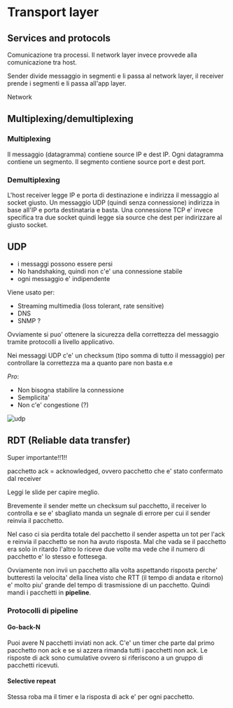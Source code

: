# Transport layer

## Services and protocols

Comunicazione tra processi. Il network layer invece provvede alla comunicazione tra host.

Sender divide messaggio in segmenti e li passa al network layer, il receiver prende i segmenti e li passa all'app layer.

Network

## Multiplexing/demultiplexing

### Multiplexing

Il messaggio (datagramma) contiene source IP e dest IP. Ogni datagramma contiene un segmento. Il segmento contiene source port e dest port.

### Demultiplexing

L'host receiver legge IP e porta di destinazione e indirizza il messaggio al socket giusto. Un messaggio UDP (quindi senza connessione) indirizza in base all'IP e porta destinataria e basta. Una connessione TCP e' invece specifica tra due socket quindi legge sia source che dest per indirizzare al giusto socket.


## UDP

- i messaggi possono essere persi
- No handshaking, quindi non c'e' una connessione stabile
- ogni messaggio e' indipendente

Viene usato per:
- Streaming multimedia (loss tolerant, rate sensitive)
- DNS
- SNMP ?

Ovviamente si puo' ottenere la sicurezza della correttezza del messaggio tramite protocolli a livello applicativo.

Nei messaggi UDP c'e' un checksum (tipo somma di tutto il messaggio) per controllare la correttezza ma a quanto pare non basta e.e

*Pro*:
- Non bisogna stabilire la connessione
- Semplicita'
- Non c'e' congestione (?)

![udp](https://i.imgur.com/X7zng0w.png)

## RDT (Reliable data transfer)

Super importante!!1!!

pacchetto ack = acknowledged, ovvero pacchetto che e' stato confermato dal receiver

Leggi le slide per capire meglio.

Brevemente il sender mette un checksum sul pacchetto, il receiver lo controlla e se e' sbagliato manda un segnale di errore per cui il sender reinvia il pacchetto.

Nel caso ci sia perdita totale del pacchetto il sender aspetta un tot per l'ack e reinvia il pacchetto se non ha avuto risposta. Mal che vada se il pacchetto era solo in ritardo l'altro lo riceve due volte ma vede che il numero di pacchetto e' lo stesso e fottesega.

Ovviamente non invii un pacchetto alla volta aspettando risposta perche' butteresti la velocita' della linea visto che RTT (il tempo di andata e ritorno) e' molto piu' grande del tempo di trasmissione di un pacchetto. Quindi mandi i pacchetti in **pipeline**.

### Protocolli di pipeline

#### Go-back-N

Puoi avere N pacchetti inviati non ack. C'e' un timer che parte dal primo pacchetto non ack e se si azzera rimanda tutti i pacchetti non ack. Le risposte di ack sono cumulative ovvero si riferiscono a un gruppo di pacchetti ricevuti.

#### Selective repeat

Stessa roba ma il timer e la risposta di ack e' per ogni pacchetto.
